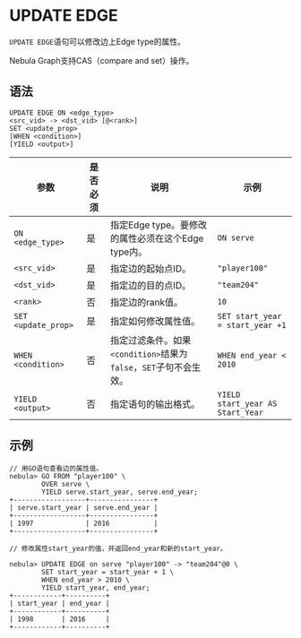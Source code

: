 # UPDATE EDGE

`UPDATE EDGE`语句可以修改边上Edge type的属性。

Nebula Graph支持CAS（compare and set）操作。

## 语法

```ngql
UPDATE EDGE ON <edge_type>
<src_vid> -> <dst_vid> [@<rank>]
SET <update_prop>
[WHEN <condition>]
[YIELD <output>]
```

| 参数 | 是否必须 | 说明 | 示例 |
|-|-|-|-|
| `ON <edge_type>` | 是 | 指定Edge type。要修改的属性必须在这个Edge type内。 | `ON serve` |
| `<src_vid>` | 是 | 指定边的起始点ID。 | `"player100"` |
| `<dst_vid>` | 是 | 指定边的目的点ID。 | `"team204"` |
| `<rank>` | 否 | 指定边的rank值。 | `10` |
| `SET <update_prop>` | 是 | 指定如何修改属性值。 | `SET start_year = start_year +1` |
| `WHEN <condition>` | 否 | 指定过滤条件。如果`<condition>`结果为`false`，`SET`子句不会生效。 | `WHEN end_year < 2010` |
|`YIELD <output>`| 否 | 指定语句的输出格式。 | `YIELD start_year AS Start_Year` |

## 示例

```ngql
// 用GO语句查看边的属性值。
nebula> GO FROM "player100" \
        OVER serve \
        YIELD serve.start_year, serve.end_year;
+------------------+----------------+
| serve.start_year | serve.end_year |
+------------------+----------------+
| 1997             | 2016           |
+------------------+----------------+

// 修改属性start_year的值，并返回end_year和新的start_year。

nebula> UPDATE EDGE on serve "player100" -> "team204"@0 \
        SET start_year = start_year + 1 \
        WHEN end_year > 2010 \
        YIELD start_year, end_year;
+------------+----------+
| start_year | end_year |
+------------+----------+
| 1998       | 2016     |
+------------+----------+
```